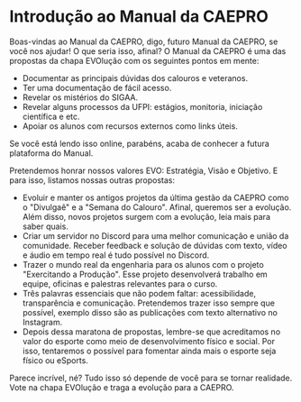# Introdução ao Manual da CAEPRO

Boas-vindas ao Manual da CAEPRO, digo, futuro Manual da CAEPRO, se você nos ajudar! O que seria isso, afinal? O Manual da CAEPRO é uma das propostas da chapa EVOlução com os seguintes pontos em mente:

* Documentar as principais dúvidas dos calouros e veteranos.
* Ter uma documentação de fácil acesso.
* Revelar os mistérios do SIGAA.
* Revelar alguns processos da UFPI: estágios, monitoria, iniciação científica e etc.
* Apoiar os alunos com recursos externos como links úteis.

Se você está lendo isso online, parabéns, acaba de conhecer a futura plataforma do Manual. 

Pretendemos honrar nossos valores EVO: Estratégia, Visão e Objetivo. E para isso, listamos nossas outras propostas:

* Evoluir e manter os antigos projetos da última gestão da CAEPRO como o "Divulgaê" e a "Semana do Calouro". Afinal, queremos ser a evolução. Além disso, novos projetos surgem com a evolução, leia mais para saber quais.
* Criar um servidor no Discord para uma melhor comunicação e união da comunidade. Receber feedback e solução de dúvidas com texto, vídeo e áudio em tempo real é tudo possível no Discord.
* Trazer o mundo real da engenharia para os alunos com o projeto "Exercitando a Produção". Esse projeto desenvolverá trabalho em equipe, oficinas e palestras relevantes para o curso.
* Três palavras essenciais que não podem faltar: acessibilidade, transparência e comunicação. Pretendemos trazer isso sempre que possível, exemplo disso são as publicações com texto alternativo no Instagram.
* Depois dessa maratona de propostas, lembre-se que acreditamos no valor do esporte como meio de desenvolvimento físico e social. Por isso, tentaremos o possível para fomentar ainda mais o esporte seja físico ou eSports.

Parece incrível, né? Tudo isso só depende de você para se tornar realidade. Vote na chapa EVOlução e traga a evolução para a CAEPRO.
